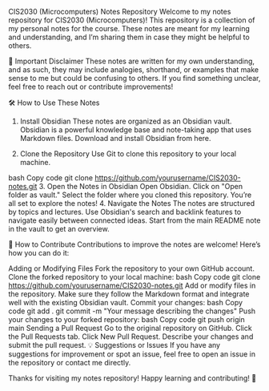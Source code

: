 CIS2030 (Microcomputers) Notes Repository
Welcome to my notes repository for CIS2030 (Microcomputers)! This repository is a collection of my personal notes for the course. These notes are meant for my learning and understanding, and I’m sharing them in case they might be helpful to others.

🚨 Important Disclaimer
These notes are written for my own understanding, and as such, they may include analogies, shorthand, or examples that make sense to me but could be confusing to others. If you find something unclear, feel free to reach out or contribute improvements!

🛠️ How to Use These Notes
1. Install Obsidian
These notes are organized as an Obsidian vault. Obsidian is a powerful knowledge base and note-taking app that uses Markdown files. Download and install Obsidian from here.

2. Clone the Repository
Use Git to clone this repository to your local machine.

bash
Copy code
git clone https://github.com/yourusername/CIS2030-notes.git
3. Open the Notes in Obsidian
Open Obsidian.
Click on "Open folder as vault."
Select the folder where you cloned this repository.
You’re all set to explore the notes!
4. Navigate the Notes
The notes are structured by topics and lectures. Use Obsidian's search and backlink features to navigate easily between connected ideas. Start from the main README note in the vault to get an overview.

📝 How to Contribute
Contributions to improve the notes are welcome! Here’s how you can do it:

Adding or Modifying Files
Fork the repository to your own GitHub account.
Clone the forked repository to your local machine:
bash
Copy code
git clone https://github.com/yourusername/CIS2030-notes.git
Add or modify files in the repository. Make sure they follow the Markdown format and integrate well with the existing Obsidian vault.
Commit your changes:
bash
Copy code
git add .
git commit -m "Your message describing the changes"
Push your changes to your forked repository:
bash
Copy code
git push origin main
Sending a Pull Request
Go to the original repository on GitHub.
Click the Pull Requests tab.
Click New Pull Request.
Describe your changes and submit the pull request.
💡 Suggestions or Issues
If you have any suggestions for improvement or spot an issue, feel free to open an issue in the repository or contact me directly.

Thanks for visiting my notes repository! Happy learning and contributing! 🚀
